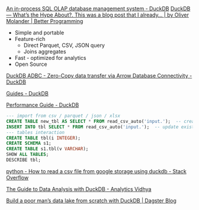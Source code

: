 
[An in-process SQL OLAP database management system - DuckDB](https://duckdb.org/)
[DuckDB — What’s the Hype About?. This was a blog post that I already… | by Oliver Molander | Better Programming](https://betterprogramming.pub/duckdb-whats-the-hype-about-5d46aaa73196)

- Simple and portable
- Feature-rich
	- Direct Parquet, CSV, JSON query
	- Joins aggregates
- Fast - optimized for analytics
- Open Source


[DuckDB ADBC - Zero-Copy data transfer via Arrow Database Connectivity - DuckDB](https://duckdb.org/2023/08/04/adbc.html)

[Guides - DuckDB](https://duckdb.org/docs/archive/0.8.1/guides/index)

[Performance Guide - DuckDB](https://duckdb.org/docs/guides/performance/overview)

```sql
--- import from csv / parquet / json / xlsx 
CREATE TABLE new_tbl AS SELECT * FROM read_csv_auto('input.');  -- create new table
INSERT INTO tbl SELECT * FROM read_csv_auto('input.');  -- update existing one
--- tables interaction
CREATE TABLE tbl(i INTEGER); 
CREATE SCHEMA s1; 
CREATE TABLE s1.tbl(v VARCHAR); 
SHOW ALL TABLES;
DESCRIBE tbl;

```

[python - How to read a csv file from google storage using duckdb - Stack Overflow](https://stackoverflow.com/questions/76297471/how-to-read-a-csv-file-from-google-storage-using-duckdb)


[The Guide to Data Analysis with DuckDB - Analytics Vidhya](https://www.analyticsvidhya.com/blog/2021/12/the-guide-to-data-analysis-with-duckdb/)

[Build a poor man’s data lake from scratch with DuckDB | Dagster Blog](https://dagster.io/blog/duckdb-data-lake)
